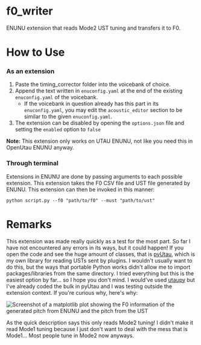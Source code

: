 # f0_writer
ENUNU extension that reads Mode2 UST tuning and transfers it to F0.
 
# How to Use
### As an extension
1. Paste the timing_corrector folder into the voicebank of choice.
2. Append the text written in `enuconfig.yaml` at the end of the existing `enuconfig.yaml` of the voicebank.
	- If the voicebank in question already has this part in its `enuconfig.yaml`, you may edit the `acoustic_editor` section to be similar to the given `enuconfig.yaml`.
3. The extension can be disabled by opening the `options.json` file and setting the `enabled` option to `false`

**Note:** This extension only works on UTAU ENUNU, not like you need this in OpenUtau ENUNU anyway.

### Through terminal
Extensions in ENUNU are done by passing arguments to each possible extension. This extension takes the F0 CSV file and UST file generated by ENUNU. This extension can then be invoked in this manner:

```
python script.py --f0 "path/to/f0" --must "path/to/ust"
```

# Remarks
This extension was made really quickly as a test for the most part. So far I have not encountered any errors in its ways, but it could happen! If you open the code and see the huge amount of classes, that is [pyUtau](https://github.com/UtaUtaUtau/pyUtau), which is my own library for reading USTs sent by plugins. I wouldn't usually want to do this, but the ways that portable Python works didn't allow me to import packages/libraries from the same directory. I tried everything but this is the easiest option by far... so I hope you don't mind. I would've used [utaupy](https://github.com/oatsu-gh/utaupy) but I've already coded the bulk in pyUtau and I was testing outside the extension context. If you're curious why, here's why:

![Screenshot of a matplotlib plot showing the F0 information of the generated pitch from ENUNU and the pitch from the UST](https://media.discordapp.net/attachments/780778039398498334/1000347861755641876/unknown.png?width=1260&height=650)

As the quick description says this only reads Mode2 tuning! I didn't make it read Mode1 tuning because I just don't want to deal with the mess that is Mode1... Most people tune in Mode2 now anyways.